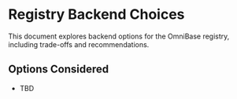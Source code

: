 <!-- === OmniNode:Metadata ===
metadata_version: 0.1.0
protocol_version: 0.1.0
owner: OmniNode Team
copyright: OmniNode Team
schema_version: 0.1.0
name: registry_backend_choices.md
version: 1.0.0
uuid: 264cf44c-3b2d-4f00-b3d8-2272b7894d6f
author: OmniNode Team
created_at: '2025-05-28T12:40:25.924613'
last_modified_at: '1970-01-01T00:00:00Z'
description: Stamped by MarkdownHandler
state_contract: state_contract://default
lifecycle: active
hash: '0000000000000000000000000000000000000000000000000000000000000000'
entrypoint: markdown://registry_backend_choices
namespace: markdown://registry_backend_choices
meta_type: tool

<!-- === /OmniNode:Metadata === -->
# Registry Backend Choices

This document explores backend options for the OmniBase registry, including trade-offs and recommendations.

## Options Considered
- TBD
